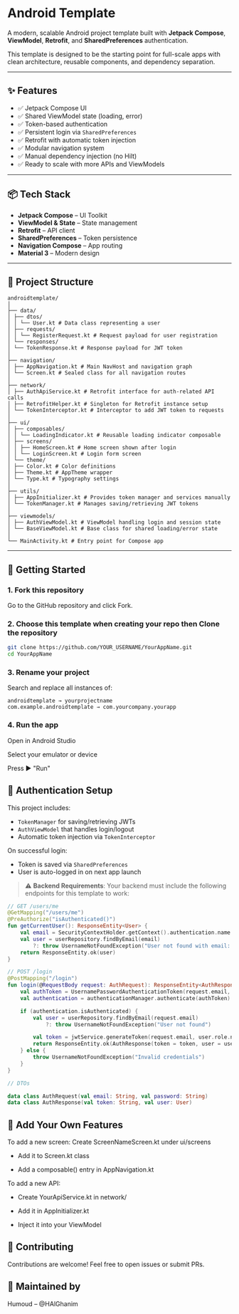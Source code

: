 # Android Template

A modern, scalable Android project template built with **Jetpack Compose**, **ViewModel**, **Retrofit**, and **SharedPreferences** authentication.

This template is designed to be the starting point for full-scale apps with clean architecture, reusable components, and dependency separation.

---

## ✨ Features

- ✅ Jetpack Compose UI
- ✅ Shared ViewModel state (loading, error)
- ✅ Token-based authentication
- ✅ Persistent login via `SharedPreferences`
- ✅ Retrofit with automatic token injection
- ✅ Modular navigation system
- ✅ Manual dependency injection (no Hilt)
- ✅ Ready to scale with more APIs and ViewModels

---

## 📦 Tech Stack

- **Jetpack Compose** – UI Toolkit
- **ViewModel & State** – State management
- **Retrofit** – API client
- **SharedPreferences** – Token persistence
- **Navigation Compose** – App routing
- **Material 3** – Modern design

---

## 📁 Project Structure
```
androidtemplate/
│
├── data/
│ ├── dtos/
│ │ └── User.kt # Data class representing a user
│ ├── requests/
│ │ └── RegisterRequest.kt # Request payload for user registration
│ └── responses/
│ └── TokenResponse.kt # Response payload for JWT token
│
├── navigation/
│ ├── AppNavigation.kt # Main NavHost and navigation graph
│ └── Screen.kt # Sealed class for all navigation routes
│
├── network/
│ ├── AuthApiService.kt # Retrofit interface for auth-related API calls
│ ├── RetrofitHelper.kt # Singleton for Retrofit instance setup
│ └── TokenInterceptor.kt # Interceptor to add JWT token to requests
│
├── ui/
│ ├── composables/
│ │ └── LoadingIndicator.kt # Reusable loading indicator composable
│ ├── screens/
│ │ ├── HomeScreen.kt # Home screen shown after login
│ │ └── LoginScreen.kt # Login form screen
│ └── theme/
│ ├── Color.kt # Color definitions
│ ├── Theme.kt # AppTheme wrapper
│ └── Type.kt # Typography settings
│
├── utils/
│ ├── AppInitializer.kt # Provides token manager and services manually
│ └── TokenManager.kt # Manages saving/retrieving JWT tokens
│
├── viewmodels/
│ ├── AuthViewModel.kt # ViewModel handling login and session state
│ └── BaseViewModel.kt # Base class for shared loading/error state
│
└── MainActivity.kt # Entry point for Compose app
```
---

## 🚀 Getting Started
### 1. Fork this repository

Go to the GitHub repository and click Fork.

### 2. Choose this template when creating your repo then Clone the repository

```bash
git clone https://github.com/YOUR_USERNAME/YourAppName.git
cd YourAppName
```
### 3. Rename your project
Search and replace all instances of:
```
androidtemplate → yourprojectname
com.example.androidtemplate → com.yourcompany.yourapp
```

### 4. Run the app
Open in Android Studio

Select your emulator or device

Press ▶️ "Run"

## 🔐 Authentication Setup

This project includes:

- `TokenManager` for saving/retrieving JWTs
- `AuthViewModel` that handles login/logout
- Automatic token injection via `TokenInterceptor`

On successful login:

- Token is saved via `SharedPreferences`
- User is auto-logged in on next app launch

> ⚠️ **Backend Requirements**: Your backend must include the following endpoints for this template to work:

```kotlin
// GET /users/me
@GetMapping("/users/me")
@PreAuthorize("isAuthenticated()")
fun getCurrentUser(): ResponseEntity<User> {
    val email = SecurityContextHolder.getContext().authentication.name
    val user = userRepository.findByEmail(email)
        ?: throw UsernameNotFoundException("User not found with email: $email")
    return ResponseEntity.ok(user)
}

// POST /login
@PostMapping("/login")
fun login(@RequestBody request: AuthRequest): ResponseEntity<AuthResponse> {
    val authToken = UsernamePasswordAuthenticationToken(request.email, request.password)
    val authentication = authenticationManager.authenticate(authToken)

    if (authentication.isAuthenticated) {
        val user = userRepository.findByEmail(request.email)
            ?: throw UsernameNotFoundException("User not found")

        val token = jwtService.generateToken(request.email, user.role.name)
        return ResponseEntity.ok(AuthResponse(token = token, user = user))
    } else {
        throw UsernameNotFoundException("Invalid credentials")
    }
}

// DTOs

data class AuthRequest(val email: String, val password: String)
data class AuthResponse(val token: String, val user: User)
```

## 💠 Add Your Own Features
To add a new screen:
Create ScreenNameScreen.kt under ui/screens

- Add it to Screen.kt class

- Add a composable() entry in AppNavigation.kt

To add a new API:
- Create YourApiService.kt in network/

- Add it in AppInitializer.kt

- Inject it into your ViewModel

## 🤝 Contributing
Contributions are welcome! Feel free to open issues or submit PRs.

## 🧠 Maintained by
Humoud – @HAlGhanim
